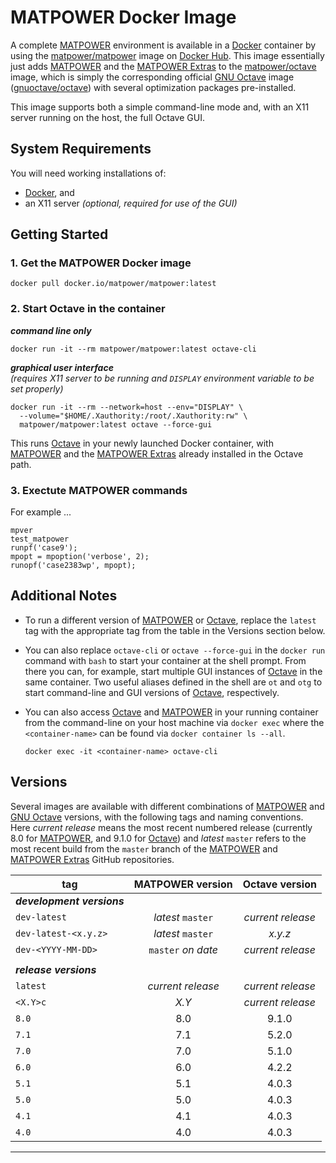 MATPOWER Docker Image
=====================

A complete [MATPOWER][1] environment is available in a [Docker][2]
container by using the [matpower/matpower][3] image on [Docker Hub][4].
This image essentially just adds [MATPOWER][5] and the [MATPOWER
Extras][6] to the [matpower/octave][7] image, which is simply the
corresponding official [GNU Octave][8] image ([gnuoctave/octave][9])
with several optimization packages pre-installed.

This image supports both a simple command-line mode and, with an X11
server running on the host, the full Octave GUI.


System Requirements
-------------------

You will need working installations of:
- [Docker][10], and
- an X11 server _(optional, required for use of the GUI)_


Getting Started
---------------

### 1. Get the MATPOWER Docker image
```
docker pull docker.io/matpower/matpower:latest
```

### 2. Start Octave in the container

**_command line only_**
```
docker run -it --rm matpower/matpower:latest octave-cli
```

**_graphical user interface_**  
_(requires X11 server to be running and `DISPLAY` environment variable
to be set properly)_
```
docker run -it --rm --network=host --env="DISPLAY" \
  --volume="$HOME/.Xauthority:/root/.Xauthority:rw" \
  matpower/matpower:latest octave --force-gui
```

This runs [Octave][8] in your newly launched Docker container, with
[MATPOWER][1] and the [MATPOWER Extras][6] already installed in the
Octave path.


### 3. Exectute MATPOWER commands

For example ...
```
mpver
test_matpower
runpf('case9');
mpopt = mpoption('verbose', 2);
runopf('case2383wp', mpopt);
```


Additional Notes
----------------

- To run a different version of [MATPOWER][1] or [Octave][8], replace
  the `latest` tag with the appropriate tag from the table in the Versions
  section below.

- You can also replace `octave-cli` or `octave --force-gui` in the
  `docker run` command with `bash` to start your container at the shell
  prompt. From there you can, for example, start multiple GUI instances of
  [Octave][8] in the same container. Two useful aliases defined in the shell
  are `ot` and `otg` to start command-line and GUI versions of [Octave][8],
  respectively.

- You can also access [Octave][8] and [MATPOWER][1] in your running container
  from the command-line on your host machine via `docker exec` where the
  `<container-name>` can be found via `docker container ls --all`.
  ```
  docker exec -it <container-name> octave-cli
  ```


Versions
--------

Several images are available with different combinations of
[MATPOWER][1] and [GNU Octave][8] versions, with the following tags and
naming conventions. Here _current release_ means the most recent
numbered release (currently 8.0 for [MATPOWER][1], and 9.1.0 for
[Octave][8]) and _latest_ `master` refers to the most recent build from
the `master` branch of the [MATPOWER][5] and [MATPOWER Extras][6]
GitHub repositories.


|         tag          |  MATPOWER version  |  Octave version   |
| -------------------- | :----------------: | :---------------: |
| **_development versions_** |              |                   |
| `dev-latest`         | _latest_ `master`  | _current release_ |
| `dev-latest-<x.y.z>` | _latest_ `master`  |      _x.y.z_      |
| `dev-<YYYY-MM-DD>`   | `master` _on date_ | _current release_ |
|                      |                    |                   |
| **_release versions_** |                  |                   |
| `latest`             | _current release_  | _current release_ |
| `<X.Y>c`             |       _X.Y_        | _current release_ |
| `8.0`                |        8.0         |       9.1.0       |
| `7.1`                |        7.1         |       5.2.0       |
| `7.0`                |        7.0         |       5.1.0       |
| `6.0`                |        6.0         |       4.2.2       |
| `5.1`                |        5.1         |       4.0.3       |
| `5.0`                |        5.0         |       4.0.3       |
| `4.1`                |        4.1         |       4.0.3       |
| `4.0`                |        4.0         |       4.0.3       |

---

[1]: https://matpower.org
[2]: https://www.docker.com
[3]: https://hub.docker.com/r/matpower/matpower
[4]: https://hub.docker.com/
[5]: https://github.com/MATPOWER/matpower
[6]: https://github.com/MATPOWER/matpower-extras
[7]: https://hub.docker.com/r/matpower/octave
[8]: https://octave.org
[9]: https://hub.docker.com/r/gnuoctave/octave
[10]: https://www.docker.com/products/docker-desktop
